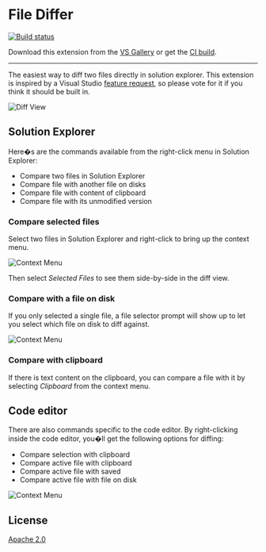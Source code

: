 # File Differ

[![Build status](https://ci.appveyor.com/api/projects/status/s65xx32188hpocy7?svg=true)](https://ci.appveyor.com/project/madskristensen/filediffer)

Download this extension from the [VS Gallery](https://marketplace.visualstudio.com/items?itemName=MadsKristensen.FileDiffer)
or get the [CI build](http://vsixgallery.com/extension/ea5c68d6-cdae-4e79-bd46-2a39e95bb256/).

---------------------------------------

The easiest way to diff two files directly in solution explorer. This extension is inspired by a Visual Studio [feature request](https://developercommunity.visualstudio.com/t/is-there-a-way-to-compare-two-files-from-solution/619706), so please vote for it if you think it should be built in.

![Diff View](art/diff-view.png)

## Solution Explorer
Here�s are the commands available from the right-click menu in Solution Explorer:

* Compare two files in Solution Explorer
* Compare file with another file on disks
* Compare file with content of clipboard
* Compare file with its unmodified version

### Compare selected files
Select two files in Solution Explorer and right-click to bring up the context menu.

![Context Menu](art/multi-selection.png)

Then select *Selected Files* to see them side-by-side in the diff view.

### Compare with a file on disk
If you only selected a single file, a file selector prompt will show up to let you select which file on disk to diff against.

![Context Menu](art/single-selection.png)

### Compare with clipboard
If there is text content on the clipboard, you can compare a file with it by selecting *Clipboard* from the context menu.

## Code editor
There are also commands specific to the code editor. By right-clicking inside the code editor, you�ll get the following options for diffing:

* Compare selection with clipboard
* Compare active file with clipboard
* Compare active file with saved
* Compare active file with file on disk

![Context Menu](art/editor.png)

## License
[Apache 2.0](LICENSE)